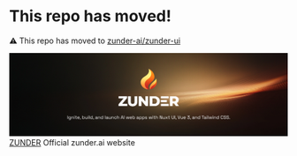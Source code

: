# This repo has moved!

⚠️ This repo has moved to [zunder-ai/zunder-ui](https://github.com/orgs/zunder-ai/repositories)


[![Zunder AI Logo](docs/public/zunder_ai_logo_banner.png)](https://zunder.ai)
[ZUNDER](https://zunder.ai) Official zunder.ai website


